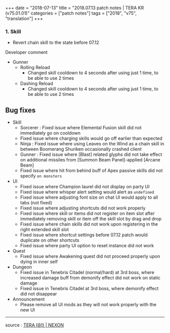 +++
date = "2018-07-13"
title = "2018.07.13 patch notes | TERA KR (v75.01.01)"
categories = ["patch notes"]
tags = ["2018", "v75", "translation"]
+++

### 1. Skill
- Revert chain skill to the state before 07.12

Developer comment

- Gunner
  - Rolling Reload
    - Changed skill cooldown to 4 seconds after using just 1 time, to be able to use 2 times
  - Dashing Reload
    - Changed skill cooldown to 4 seconds after using just 1 time, to be able to use 2 times

## Bug fixes

- Skill
  - Sorcerer : Fixed issue where Elemental Fusion skill did not immediately go on cooldown
  - Fixed issue where charging skills would go off earlier than expected
  - Ninja : Fixed issue where using Leaves on the Wind as a chain skill in between Boomerang Shuriken occasionally crashed client
  - Gunner : Fixed issue where [Blast] related glyphs did not take effect on additional missiles from [Summon Beam Panel]-applied [Arcane Beam]
  - Fixed issue where hit from behind buff of Apex passive skills did not specify `on monsters`
- UI
  - Fixed issue where Champion laurel did not display on party UI
  - Fixed issue where whisper alert setting would alert as `undefined`
  - Fixed issue where adjusting font size on chat UI would apply to all tabs (not fixed)
  - Fixed issue where adjusting shortcuts did not work properly
  - Fixed issue where skill or items did not register on item slot after immediately removing skill or item off the skill slot by drag and drop
  - Fixed issue where chain skills did not work upon registering in the right extended skill slot
  - Fixed issue where shortcut settings before 07.12 patch would duplicate on other shortcuts
  - Fixed issue where party UI option to reset instance did not work
- Quest
  - Fixed issue where Awakening quest did not proceed properly upon dying in inner self
- Dungeon
  - Fixed issue in Tenebris Citadel (normal/hard) at 3rd boss, where increased damage buff from demonify effect did not work on static damage
  - Fixed issue in Tenebris Citadel at 3rd boss, where demonify effect did not disappear
- Announcement
  - Please remove all UI mods as they will not work properly with the new UI

----

source : [TERA 테라 | NEXON](http://tera.nexon.com/news/update/view.aspx?n4articlesn=347)
